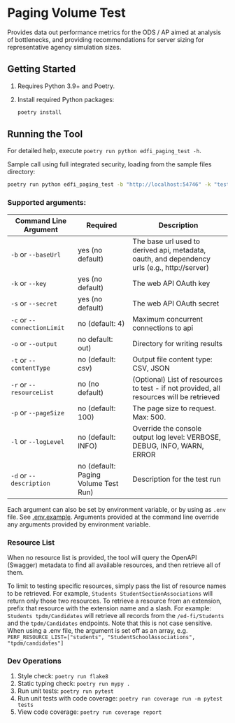# Paging Volume Test

Provides data out performance metrics for the ODS / AP aimed at analysis of
bottlenecks, and providing recommendations for server sizing for representative
agency simulation sizes.

## Getting Started

1. Requires Python 3.9+ and Poetry.
1. Install required Python packages:

   ```bash
   poetry install
   ```

## Running the Tool

For detailed help, execute `poetry run python edfi_paging_test -h`.

Sample call using full integrated security, loading from the sample files
directory:

```bash
poetry run python edfi_paging_test -b "http://localhost:54746" -k "testkey" -s "testsecret" -r "resource1" "resource2"
```

### Supported arguments:

| Command Line Argument       | Required                             | Description                                                                                   |
| --------------------------- | ------------------------------------ | --------------------------------------------------------------------------------------------- |
| `-b` or `--baseUrl`         | yes (no default)                     | ​The base url used to derived api, metadata, oauth, and dependency urls (e.g., http://server)  |
| `-k` or `--key`             | yes (no default)                     | The web API OAuth key                                                                         |
| `-s` or `--secret`          | yes (no default)                     | The web API OAuth secret                                                                      |
| `-c` or `--connectionLimit` | no (default: 4)                      | Maximum concurrent connections to api                                                         |
| `-o` or `--output`          | no default: out)                     | Directory for writing results                                                                 |
| `-t` or `--contentType`     | no (default: csv)                    | Output file content type: CSV, JSON                                                           |
| `-r` or `--resourceList`    | no (no default)                      | (Optional) List of resources to test  - if not provided, all resources will be retrieved      |
| `-p` or `--pageSize`        | no (default: 100)                    | The page size to request. Max: 500.                                                           |
| `-l` or `--logLevel`        | no (default: INFO)                   | Override the console output log level: VERBOSE, DEBUG, INFO, WARN, ERROR                      |
| `-d` or `--description`     | no (default: Paging Volume Test Run) | Description for the test run                                                                  |

Each argument can also be set by environment variable, or by using as `.env`
file. See [.env.example](edfi_paging_test/.env.example). Arguments provided at
the command line override any arguments provided by environment variable.

### Resource List

When no resource list is provided, the tool will query the OpenAPI (Swagger)
metadata to find all available resources, and then retrieve all of them.

To limit to testing specific resources, simply pass the list of resource names
to be retrieved. For example, `Students StudentSectionAssociations` will return
only those two resources. To retrieve a resource from an extension, prefix that
resource with the extension name and a slash. For example:
`Students tpdm/Candidates` will retrieve all records from the `/ed-fi/Students` and the
`tpdm/Candidates` endpoints. Note that this is not case sensitive. When using a .env file,
the argument is set off as an array, e.g.
`PERF_RESOURCE_LIST=["students", "StudentSchoolAssociations", "tpdm/candidates"]`

### Dev Operations

1. Style check: `poetry run flake8`
1. Static typing check: `poetry run mypy .`
1. Run unit tests: `poetry run pytest`
1. Run unit tests with code coverage: `poetry run coverage run -m pytest tests`
1. View code coverage: `poetry run coverage report`
